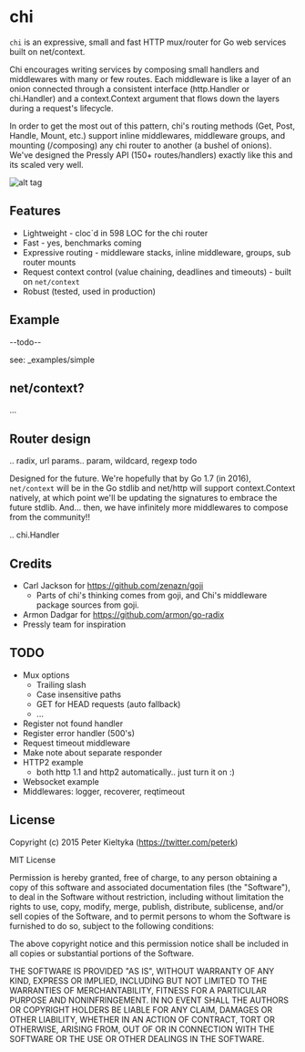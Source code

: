 chi
===

`chi` is an expressive, small and fast HTTP mux/router for Go web services built on net/context.

Chi encourages writing services by composing small handlers and middlewares with many or few routes.
Each middleware is like a layer of an onion connected through a consistent interface (http.Handler or
chi.Handler) and a context.Context argument that flows down the layers during a request's lifecycle.

In order to get the most out of this pattern, chi's routing methods (Get, Post, Handle, Mount, etc.)
support inline middlewares, middleware groups, and mounting (/composing) any chi router to another
(a bushel of onions). We've designed the Pressly API (150+ routes/handlers) exactly like this and its
scaled very well.

![alt tag](https://imgry.pressly.com/x/fetch?url=deeporigins-deeporiginsllc.netdna-ssl.com/wp-content/uploads/sites/4/2015/09/Tai_Chi2.jpg&size=800x)


## Features

* Lightweight - cloc`d in 598 LOC for the chi router
* Fast - yes, benchmarks coming
* Expressive routing - middleware stacks, inline middleware, groups, sub router mounts
* Request context control (value chaining, deadlines and timeouts) - built on `net/context`
* Robust (tested, used in production)

## Example

--todo--

see: _examples/simple


## net/context?

...


## Router design

.. radix, url params.. param, wildcard, regexp todo


Designed for the future. We're hopefully that by Go 1.7 (in 2016), `net/context` will be in the Go stdlib
and net/http will support context.Context natively, at which point we'll be updating the signatures to
embrace the future stdlib. And... then, we have infinitely more middlewares to compose from the community!!

.. chi.Handler


## Credits

* Carl Jackson for https://github.com/zenazn/goji
  * Parts of chi's thinking comes from goji, and Chi's middleware package
    sources from goji.
* Armon Dadgar for https://github.com/armon/go-radix
* Pressly team for inspiration


## TODO

* Mux options
  * Trailing slash
  * Case insensitive paths
  * GET for HEAD requests (auto fallback)
  * ...
* Register not found handler
* Register error handler (500's)
* Request timeout middleware
* Make note about separate responder
* HTTP2 example
  * both http 1.1 and http2 automatically.. just turn it on :)
* Websocket example
* Middlewares: logger, recoverer, reqtimeout


## License

Copyright (c) 2015 Peter Kieltyka (https://twitter.com/peterk)

MIT License

Permission is hereby granted, free of charge, to any person obtaining a copy of
this software and associated documentation files (the "Software"), to deal in
the Software without restriction, including without limitation the rights to
use, copy, modify, merge, publish, distribute, sublicense, and/or sell copies of
the Software, and to permit persons to whom the Software is furnished to do so,
subject to the following conditions:

The above copyright notice and this permission notice shall be included in all
copies or substantial portions of the Software.

THE SOFTWARE IS PROVIDED "AS IS", WITHOUT WARRANTY OF ANY KIND, EXPRESS OR
IMPLIED, INCLUDING BUT NOT LIMITED TO THE WARRANTIES OF MERCHANTABILITY, FITNESS
FOR A PARTICULAR PURPOSE AND NONINFRINGEMENT. IN NO EVENT SHALL THE AUTHORS OR
COPYRIGHT HOLDERS BE LIABLE FOR ANY CLAIM, DAMAGES OR OTHER LIABILITY, WHETHER
IN AN ACTION OF CONTRACT, TORT OR OTHERWISE, ARISING FROM, OUT OF OR IN
CONNECTION WITH THE SOFTWARE OR THE USE OR OTHER DEALINGS IN THE SOFTWARE.
